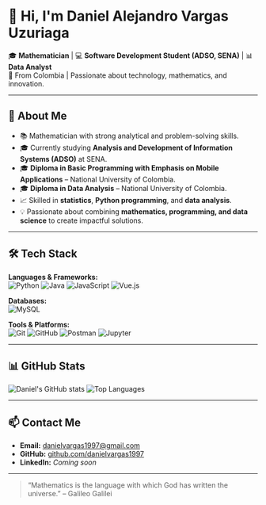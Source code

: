 # 👋 Hi, I'm Daniel Alejandro Vargas Uzuriaga

🎓 **Mathematician** | 💻 **Software Development Student (ADSO, SENA)** | 📊 **Data Analyst**  
📍 From Colombia | Passionate about technology, mathematics, and innovation.

---

## 🌟 About Me
- 📚 Mathematician with strong analytical and problem-solving skills.
- 🎓 Currently studying **Analysis and Development of Information Systems (ADSO)** at SENA.
- 🎓 **Diploma in Basic Programming with Emphasis on Mobile Applications** – National University of Colombia.
- 🎓 **Diploma in Data Analysis** – National University of Colombia.
- 📈 Skilled in **statistics**, **Python programming**, and **data analysis**.
- 💡 Passionate about combining **mathematics, programming, and data science** to create impactful solutions.

---

## 🛠️ Tech Stack
**Languages & Frameworks:**  
![Python](https://img.shields.io/badge/Python-3776AB?style=for-the-badge&logo=python&logoColor=white)
![Java](https://img.shields.io/badge/Java-ED8B00?style=for-the-badge&logo=java&logoColor=white)
![JavaScript](https://img.shields.io/badge/JavaScript-F7DF1E?style=for-the-badge&logo=javascript&logoColor=black)
![Vue.js](https://img.shields.io/badge/Vue.js-35495E?style=for-the-badge&logo=vue.js&logoColor=4FC08D)

**Databases:**  
![MySQL](https://img.shields.io/badge/MySQL-005C84?style=for-the-badge&logo=mysql&logoColor=white)

**Tools & Platforms:**  
![Git](https://img.shields.io/badge/Git-F05032?style=for-the-badge&logo=git&logoColor=white)
![GitHub](https://img.shields.io/badge/GitHub-181717?style=for-the-badge&logo=github&logoColor=white)
![Postman](https://img.shields.io/badge/Postman-FF6C37?style=for-the-badge&logo=postman&logoColor=white)
![Jupyter](https://img.shields.io/badge/Jupyter-F37626?style=for-the-badge&logo=jupyter&logoColor=white)

---

## 📊 GitHub Stats
![Daniel's GitHub stats](https://github-readme-stats.vercel.app/api?username=danielvargas1997&show_icons=true&theme=radical)
![Top Languages](https://github-readme-stats.vercel.app/api/top-langs/?username=danielvargas1997&layout=compact&theme=radical)

---

## 📫 Contact Me
- **Email:** danielvargas1997@gmail.com  
- **GitHub:** [github.com/danielvargas1997](https://github.com/danielvargas1997)  
- **LinkedIn:** *Coming soon*

---

> “Mathematics is the language with which God has written the universe.” – Galileo Galilei
